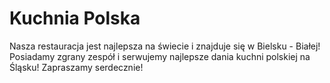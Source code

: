 # Kuchnia Polska

Nasza restauracja jest najlepsza na świecie i znajduje się  w Bielsku - Białej!
Posiadamy zgrany zespół i serwujemy najlepsze dania kuchni polskiej na Śląsku!
Zapraszamy serdecznie!
